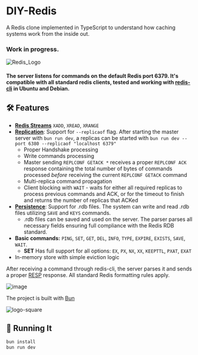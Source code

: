 # DIY-Redis

A Redis clone implemented in TypeScript to understand how caching systems work from the inside out.

### Work in progress.

![Redis_Logo](https://github.com/danzin/DIY-Redis/assets/8279984/a74d9d0a-153a-46d9-8b35-d60eaa09ab17)

#### The server listens for commands on the default Redis port 6379. It's compatible with all standard redis clients, tested and working with [redis-cli](https://redis.io/docs/latest/develop/connect/cli/) in Ubuntu and Debian.

## 🛠 Features

- **[Redis Streams](https://redis.io/docs/latest/develop/data-types/streams/)**  `XADD`, `XREAD`, `XRANGE`
- **[Replication](https://redis.io/docs/latest/operate/oss_and_stack/management/replication/)**: Support for `--replicaof` flag. After starting the master server with `bun run dev`, a replicas can be started with `bun run dev --port 6380 --replicaof "localhost 6379"`
  - Proper Handshake processing
  - Write commands processing
  - Master sending `REPLCONF GETACK *` receives a proper `REPLCONF ACK` response containing the total number of bytes of commands processed *before* receiving the current `REPLCONF GETACK` command
  - Multi-replica command propagation
  - Client blocking with `WAIT` - waits for either all required replicas to process previous commands and ACK, or for the timeout to finish and returns the number of replicas that ACKed
- **[Persistence](https://redis.io/docs/latest/operate/oss_and_stack/management/persistence/)**: Support for .rdb files. The system can write and read .rdb files utilizing `SAVE` and `KEYS` commands.
  - .rdb files can be saved and used on the server. The parser parses all necessary fields ensuring full compliance with the Redis RDB standard.
- **Basic commands:** `PING`, `SET`, `GET`, `DEL`, `INFO`, `TYPE`, `EXPIRE`, `EXISTS`, `SAVE`, `WAIT`. 
  - **SET** Has full support for all options: `EX`, `PX`, `NX`, `XX`, `KEEPTTL`, `PXAT`, `EXAT`  
- In-memory store with simple eviction logic


After receiving a command through redis-cli, the server parses it and sends a proper [RESP](https://redis.io/docs/latest/develop/reference/protocol-spec/) response. All standard Redis formatting rules apply. 

![image](https://github.com/danzin/DIY-Redis/assets/8279984/b11ca00b-d196-4aa9-a086-5cc6fa4baef4)

The project is built with [Bun](https://bun.sh/) 

![logo-square](https://github.com/danzin/DIY-Redis/assets/8279984/d3372183-e1c0-43f3-a1da-e299aa910e13)

## 🚀 Running It

```bash 
bun install
bun run dev 









